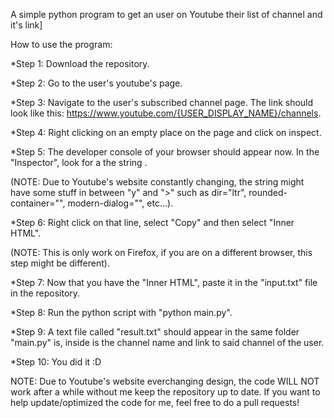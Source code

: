  A simple python program to get an user on Youtube their list of channel and it's link]
 
 How to use the program:
 
  *Step 1: Download the repository.
  
  *Step 2: Go to the user's youtube's page.
  
  *Step 3: Navigate to the user's subscribed channel page. The link should look like this: https://www.youtube.com/{USER_DISPLAY_NAME}/channels.
  
  *Step 4: Right clicking on an empty place on the page and click on inspect.
  
  *Step 5: The developer console of your browser should appear now. In the "Inspector", look for a the string <body>.
  
   (NOTE: Due to Youtube's website constantly changing, the string might have some stuff in between "y" and ">" such as dir="ltr", rounded-container="", modern-dialog="", etc...).
   
  *Step 6: Right click on that line, select "Copy" and then select "Inner HTML".
  
   (NOTE: This is only work on Firefox, if you are on a different browser, this step might be different).
   
  *Step 7: Now that you have the "Inner HTML", paste it in the "input.txt" file in the repository.
  
  *Step 8: Run the python script with "python main.py".
  
  *Step 9: A text file called "result.txt" should appear in the same folder "main.py" is, inside is the channel name and link to said channel of the user.
  
  *Step 10: You did it :D
  
  NOTE: Due to Youtube's website everchanging design, the code WILL NOT work after a while without me keep the repository up to date. If you want to help update/optimized the code for me, feel free to do a pull requests!
